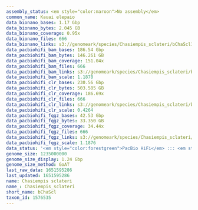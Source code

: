 ```yaml
---
assembly_status: <em style="color:maroon">No assembly</em>
common_name: Kauai elepaio
data_bionano_bases: 1.17 Gbp
data_bionano_bytes: 2.045 GB
data_bionano_coverage: 0.95x
data_bionano_files: 666
data_bionano_links: s3://genomeark/species/Chasiempis_sclateri/bChaScl1/genomic_data/bionano/<br>
data_pacbiohifi_bam_bases: 186.54 Gbp
data_pacbiohifi_bam_bytes: 146.261 GB
data_pacbiohifi_bam_coverage: 151.04x
data_pacbiohifi_bam_files: 666
data_pacbiohifi_bam_links: s3://genomeark/species/Chasiempis_sclateri/bChaScl1/genomic_data/pacbio_hifi/<br>
data_pacbiohifi_bam_scale: 1.1878
data_pacbiohifi_clr_bases: 230.56 Gbp
data_pacbiohifi_clr_bytes: 503.585 GB
data_pacbiohifi_clr_coverage: 186.69x
data_pacbiohifi_clr_files: 666
data_pacbiohifi_clr_links: s3://genomeark/species/Chasiempis_sclateri/bChaScl1/genomic_data/pacbio_hifi/<br>
data_pacbiohifi_clr_scale: 0.4264
data_pacbiohifi_fqgz_bases: 42.53 Gbp
data_pacbiohifi_fqgz_bytes: 33.350 GB
data_pacbiohifi_fqgz_coverage: 34.44x
data_pacbiohifi_fqgz_files: 666
data_pacbiohifi_fqgz_links: s3://genomeark/species/Chasiempis_sclateri/bChaScl1/genomic_data/pacbio_hifi/<br>
data_pacbiohifi_fqgz_scale: 1.1876
data_status: '<em style="color:forestgreen">PacBio HiFi</em> ::: <em style="color:forestgreen">Bionano</em>'
genome_size: 1235000000
genome_size_display: 1.24 Gbp
genome_size_method: GoAT
last_raw_data: 1651595286
last_updated: 1651595286
name: Chasiempis sclateri
name_: Chasiempis_sclateri
short_name: bChaScl
taxon_id: 1576535
---
```

